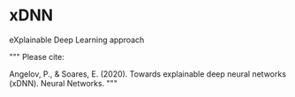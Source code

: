 # xDNN
eXplainable Deep Learning approach

"""
Please cite:
    
Angelov, P., & Soares, E. (2020). Towards explainable deep neural networks (xDNN). Neural Networks.
"""
